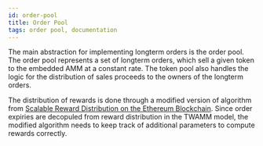 ```yaml
---
id: order-pool
title: Order Pool
tags: order pool, documentation
---
```


The main abstraction for implementing longterm orders is the order pool. The order pool represents a set of longterm orders, which sell a given token to the embedded AMM at a constant rate. The token pool also handles the logic for the distribution of sales proceeds to the owners of the longterm orders.

The distribution of rewards is done through a modified version of algorithm from [Scalable Reward Distribution on the Ethereum Blockchain](https://uploads-ssl.webflow.com/5ad71ffeb79acc67c8bcdaba/5ad8d1193a40977462982470_scalable-reward-distribution-paper.pdf). Since order expiries are decopuled from reward distribution in the TWAMM model, the modified algorithm needs to keep track of additional parameters to compute rewards correctly.
